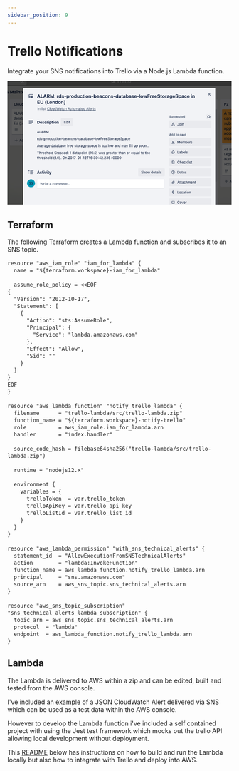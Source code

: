 ```yaml
---
sidebar_position: 9
---
```


# Trello Notifications

Integrate your SNS notifications into Trello via a Node.js Lambda function.

![Trello Notification](screenshots/trello-notification.png)

## Terraform

The following Terraform creates a Lambda function and subscribes it to an SNS topic.

```
resource "aws_iam_role" "iam_for_lambda" {
  name = "${terraform.workspace}-iam_for_lambda"

  assume_role_policy = <<EOF
{
  "Version": "2012-10-17",
  "Statement": [
    {
      "Action": "sts:AssumeRole",
      "Principal": {
        "Service": "lambda.amazonaws.com"
      },
      "Effect": "Allow",
      "Sid": ""
    }
  ]
}
EOF
}

resource "aws_lambda_function" "notify_trello_lambda" {
  filename      = "trello-lambda/src/trello-lambda.zip"
  function_name = "${terraform.workspace}-notify-trello"
  role          = aws_iam_role.iam_for_lambda.arn
  handler       = "index.handler"

  source_code_hash = filebase64sha256("trello-lambda/src/trello-lambda.zip")

  runtime = "nodejs12.x"

  environment {
    variables = {
      trelloToken  = var.trello_token
      trelloApiKey = var.trello_api_key
      trelloListId = var.trello_list_id
    }
  }
}

resource "aws_lambda_permission" "with_sns_technical_alerts" {
  statement_id  = "AllowExecutionFromSNSTechnicalAlerts"
  action        = "lambda:InvokeFunction"
  function_name = aws_lambda_function.notify_trello_lambda.arn
  principal     = "sns.amazonaws.com"
  source_arn    = aws_sns_topic.sns_technical_alerts.arn
}

resource "aws_sns_topic_subscription" "sns_technical_alerts_lambda_subscription" {
  topic_arn = aws_sns_topic.sns_technical_alerts.arn
  protocol  = "lambda"
  endpoint  = aws_lambda_function.notify_trello_lambda.arn
}
```

## Lambda

The Lambda is delivered to AWS within a zip and can be edited, built and tested from the AWS console.

I've included an [example](https://github.com/struds/ops-cookbook/blob/main/example-code/trello-notifications/trello-lambda/trello-test-data.json) of a JSON CloudWatch Alert delivered via SNS which can be used as a test data within the AWS console.


However to develop the Lambda function i've included a self contained project with using the Jest test framework which mocks out the trello API allowing local development without deployment.

This [README](https://github.com/struds/ops-cookbook/blob/main/example-code/trello-notifications/trello-lambda/README.md) below has instructions on how to build and run the Lambda locally but also how to integrate with Trello and deploy into AWS.
